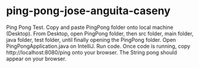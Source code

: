 # ping-pong-jose-anguita-caseny
Ping Pong Test.
Copy and paste PingPong folder onto local machine (Desktop).
From Desktop, open PingPong folder, then src folder, main folder, java folder, test folder, until finally opening the PingPong folder.
Open PingPongApplication.java on IntelliJ.
Run code.
Once code is running, copy http://localhost:8080/ping onto your browser.
The String pong should appear on your browser.
